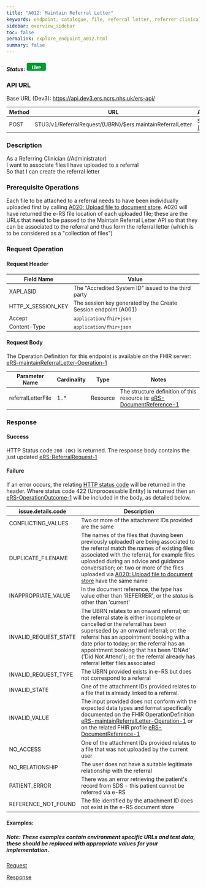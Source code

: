 ```yaml
---
title: "A012: Maintain Referral Letter"
keywords: endpoint, catalogue, file, referral letter, referrer clinical information
sidebar: overview_sidebar
toc: false
permalink: explore_endpoint_a012.html
summary: false
---
```


##### Status: ![Live](images/icons/api_live.png)

### API URL

Base URL (Dev3): https://api.dev3.ers.ncrs.nhs.uk/ers-api/

| Method | URL | Authentication |
| -------------| --- | ---------------- |
| POST | STU3/v1/ReferralRequest/{UBRN}/$ers.maintainReferralLetter | Session Token [(Details)](develop_business_flow_bf001.html) |

### Description
As a Referring Clinician (/Administrator)  
I want to associate files I have uploaded to a referral  
So that I can create the referral letter  

### Prerequisite Operations
Each file to be attached to a referral needs to have been individually uploaded first by calling [A020: Upload file to document store](explore_endpoint_a020.html). A020 will have returned the e-RS file location of each uploaded file; these are the URLs that need to be passed to the Maintain Referral Letter API so that they can be associated to the referral and thus form the referral letter (which is to be considered as a "collection of files")

### Request Operation

#### Request Header

| Field Name | Value |
| ---- | ---- |
| XAPI_ASID | The "Accredited System ID" issued to the third party |
| HTTP_X_SESSION_KEY | The session key generated by the Create Session endpoint (A001)  |
| Accept | `application/fhir+json` |
| Content-Type |	`application/fhir+json` |

#### Request Body
The Operation Definition for this endpoint is available on the FHIR server: [eRS-maintainReferralLetter-Operation-1](https://fhir.nhs.uk/STU3/OperationDefinition/eRS-maintainReferralLetter-Operation-1/_history/1.0)

 | Parameter Name             | Cardinality | Type            | Notes |
|  ------------------------- | --------- | --------------- | ----- |
| referralLetterFile         | 1..*        | Resource |The structure definition of this resource is:  [eRS-DocumentReference-1](https://fhir.nhs.uk/STU3/StructureDefinition/eRS-DocumentReference-1)  |

### Response

#### Success
HTTP Status code `200 (OK)` is returned. The response body contains the just updated [eRS-ReferralRequest-1](https://fhir.nhs.uk/STU3/StructureDefinition/eRS-ReferralRequest-1)

#### Failure
If an error occurs, the relating [HTTP status code](explore_error_messages.html) will be returned in the header.
Where status code 422 (Unprocessable Entity) is returned then an [eRS-OperationOutcome-1](https://fhir.nhs.uk/STU3/StructureDefinition/eRS-OperationOutcome-1) will be included in the body, as detailed below.  

| issue.details.code | Description |
| ------------------ | ------ |
| CONFLICTING_VALUES |Two or more of the attachment IDs provided are the same|
|DUPLICATE_FILENAME | The names of the files that (having been previously uploaded) are being associated to the referral match the names of existing files associated with the referral, for example files uploaded during an advice and guidance conversation; or: two or more of the files uploaded via [A020: Upload file to document store](explore_endpoint_a020.html) have the same name  |
| INAPPROPRIATE_VALUE | In the document reference, the _type_ has  value other than 'REFERRER', or the _status_ is other than 'current' |
| INVALID_REQUEST_STATE | The UBRN relates to an onward referral; or: the referral state is either incomplete or cancelled or the referral has been superseded by an onward referral; or: the referral has an appointment booking with a date prior to today; or: the referral has an appointment booking that has been 'DNAd' ('Did Not Attend'); or: the referral already has referral letter files associated |  
| INVALID_REQUEST_TYPE | The UBRN provided exists in e-RS but does not correspond to a referral |
| INVALID_STATE | One of the attachment IDs provided relates to a file that is already linked to a referral.|  
| INVALID_VALUE | The input provided does not conform with the expected data types and format specifically documented on the FHIR OperationDefinition [eRS-maintainReferralLetter-Operation-1](https://fhir.nhs.uk/STU3/OperationDefinition/eRS-maintainReferralLetter-Operation-1/_history/1.0) or on the related FHIR profile [eRS-DocumentReference-1](https://fhir.nhs.uk/STU3/StructureDefinition/eRS-DocumentReference-1)|
| NO_ACCESS | One of the attachment IDs provided relates to a file that was not uploaded by the current user |
| NO_RELATIONSHIP | The user does not have a suitable legitimate relationship with the referral |
| PATIENT_ERROR | There was an error retrieving the patient's record from SDS - this patient cannot be referred via e-RS |
| REFERENCE_NOT_FOUND | The file identified by the attachment ID does not exist in the e-RS document store |

#### Examples:
##### Note: These examples contain environment specific URLs and test data, these should be replaced with appropriate values for your implementation.  

[Request](https://nhsconnect.github.io/digital-referrals/downloads/json/A012%20Request%20Sample%201.json)  

[Response](https://nhsconnect.github.io/digital-referrals/downloads/json/A012%20Response%20Sample%201.json)  

